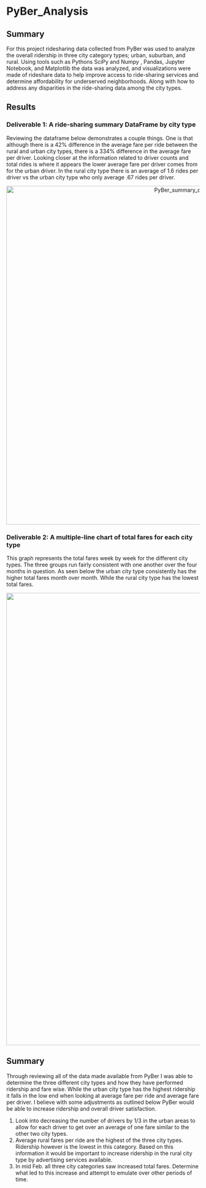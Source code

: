# PyBer_Analysis

## Summary

For this project ridesharing data collected from PyBer was used to analyze the overall ridership in three city category types; urban, suburban, and rural. Using tools such as Pythons SciPy and Numpy , Pandas, Jupyter Notebook, and Matplotlib the data was analyzed, and visualizations were made of rideshare data to help improve access to ride-sharing services and determine affordability for underserved neighborhoods. Along with how to address any disparities in the ride-sharing data among the city types.
  
## Results

### Deliverable 1: A ride-sharing summary DataFrame by city type

Reviewing the dataframe below demonstrates a couple things. One is that although there is a 42% difference in the average fare per ride between the rural and urban city types, there is a 334% difference in the average fare per driver. Looking closer at the information related to driver counts and total rides is where it appears the lower average fare per driver comes from for the urban driver. In the rural city type there is an average of 1.6 rides per driver vs the urban city type who only average .67 rides per driver. 
 
<p align="center">
<img width="882" alt="PyBer_summary_df" src="https://user-images.githubusercontent.com/102195085/170533813-59f97ef4-b96d-43bf-845c-063ab42f4bf1.png">
</p>


### Deliverable 2: A multiple-line chart of total fares for each city type

This graph represents the total fares week by week for the different city types. The three groups run fairly consistent with one another over the four months in question. As seen below the urban city type consistently has the higher total fares month over month. While the rural city type has the lowest total fares.

<p align="center">
<img width="1178" alt="PyBer_fare_summary" src="https://user-images.githubusercontent.com/102195085/170586443-4e5de362-550d-4b6e-a559-0768cafbb87d.png">
</p>

## Summary

Through reviewing all of the data made available from PyBer I was able to determine the three different city types and how they have performed ridership and fare wise. While the urban city type has the highest ridership it falls in the low end when looking at average fare per ride and average fare per driver. I believe with some adjustments as outlined below PyBer would be able to increase ridership and overall driver satisfaction. 

1. Look into decreasing the number of drivers by 1/3 in the urban areas to allow for each driver to get over an average of one fare similar to the other two city types. 
2. Average rural fares per ride are the highest of the three city types. Ridership however is the lowest in this category. Based on this information it would be important to increase ridership in the rural city type by advertising services available. 
3. In mid Feb. all three city categories saw increased total fares. Determine what led to this increase and attempt to emulate over other periods of time. 

